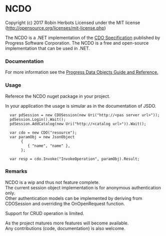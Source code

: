 # NCDO
Copyright (c) 2017 Robin Herbots Licensed under the MIT license (http://opensource.org/licenses/mit-license.php)  
  
The NCDO is a .NET implementation of the <a href="https://github.com/CloudDataObject/CDO">CDO Specification</a> published by Progress Software Corporation. 
The NCDO is a free and open-source implementation that can be used in .NET. 

### Documentation
For more information see the <a href="https://documentation.progress.com/output/pdo">Progress Data Objects Guide and Reference.</a>

### Usage
Referece the NCDO nuget package in your project.

In your application the usage is simular as in the documentation of JSDO.

```
  var pdSession = new CDOSession(new Uri("http://<pas server url>"));
  pdSession.Login().Wait();
  pdSession.AddCatalog(new Uri("http://<catalog url>")).Wait();
            
  var cdo = new CDO("resource");
  var paramObj = new JsonObject
       {
          { "name", "name" },
       };
  
  var resp = cdo.Invoke("InvokeOperation", paramObj).Result;
```


### Remarks

NCDO is a wip and thus not feature complete.  
The current session object implementation is for anonymous authentication only.  
Other authentication models can be implemented by deriving from CDOSession and overriding the OnOpenRequest function.

Support for CRUD operation is limited.

As the project matures more features will become available.  
Any contributions (code, documentation) is also welcome. 
